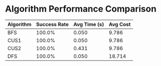 # Algorithm Performance Comparison

| Algorithm | Success Rate | Avg Time (s) | Avg Cost |
|-----------|--------------|--------------|----------|
| BFS | 100.0% | 0.050 | 9.786 |
| CUS1 | 100.0% | 0.050 | 9.786 |
| CUS2 | 100.0% | 0.431 | 9.786 |
| DFS | 100.0% | 0.050 | 18.714 |
